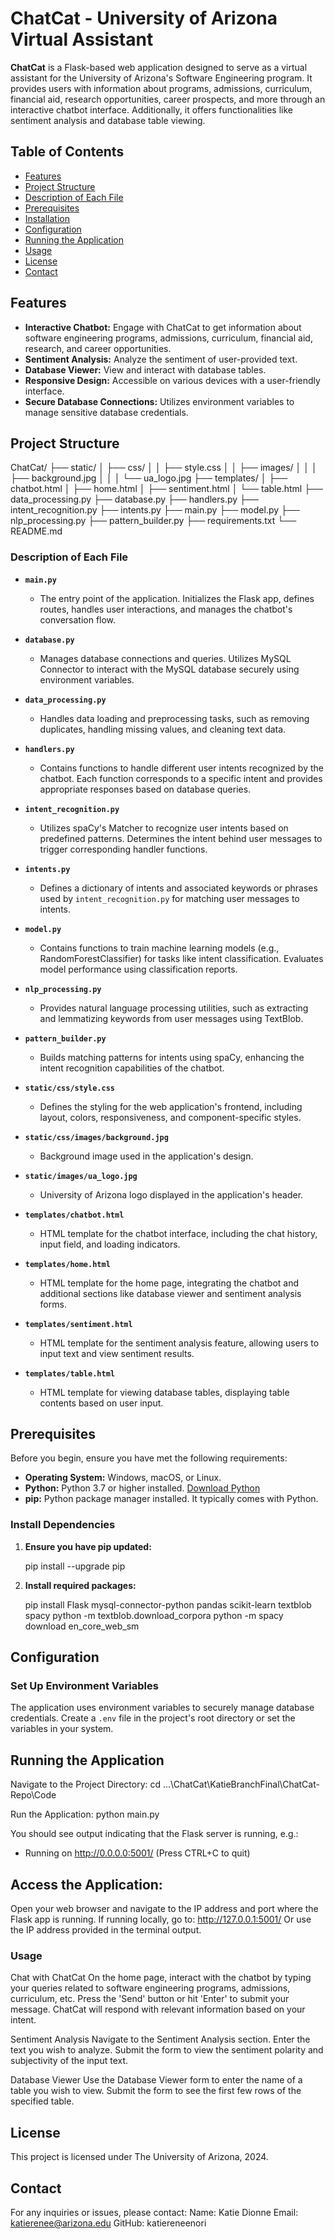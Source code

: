 # ChatCat - University of Arizona Virtual Assistant

**ChatCat** is a Flask-based web application designed to serve as a virtual assistant for the University of Arizona's Software Engineering program. 
It provides users with information about programs, admissions, curriculum, financial aid, research opportunities, career prospects, 
and more through an interactive chatbot interface. Additionally, it offers functionalities like sentiment analysis and database table viewing.

## Table of Contents

- [Features](#features)
- [Project Structure](#project-structure)
- [Description of Each File](#description-of-each-file)
- [Prerequisites](#prerequisites)
- [Installation](#installation)
- [Configuration](#configuration)
- [Running the Application](#running-the-application)
- [Usage](#usage)
- [License](#license)
- [Contact](#contact)

## Features

- **Interactive Chatbot:** Engage with ChatCat to get information about software engineering programs, admissions, curriculum, 
  financial aid, research, and career opportunities.
- **Sentiment Analysis:** Analyze the sentiment of user-provided text.
- **Database Viewer:** View and interact with database tables.
- **Responsive Design:** Accessible on various devices with a user-friendly interface.
- **Secure Database Connections:** Utilizes environment variables to manage sensitive database credentials.

## Project Structure

ChatCat/
├── static/
│   ├── css/
│   │   ├── style.css
│   │   ├── images/
│   │   │   ├── background.jpg
│   │   │   └── ua_logo.jpg
├── templates/
│   ├── chatbot.html
│   ├── home.html
│   ├── sentiment.html
│   └── table.html
├── data_processing.py
├── database.py
├── handlers.py
├── intent_recognition.py
├── intents.py
├── main.py
├── model.py
├── nlp_processing.py
├── pattern_builder.py
├── requirements.txt
└── README.md


### Description of Each File

- **`main.py`**
  - The entry point of the application. Initializes the Flask app, defines routes, handles user interactions, and manages the chatbot's conversation flow.

- **`database.py`**
  - Manages database connections and queries. Utilizes MySQL Connector to interact with the MySQL database securely using environment variables.

- **`data_processing.py`**
  - Handles data loading and preprocessing tasks, such as removing duplicates, handling missing values, and cleaning text data.

- **`handlers.py`**
  - Contains functions to handle different user intents recognized by the chatbot. Each function corresponds to a specific intent and provides appropriate responses based on database queries.

- **`intent_recognition.py`**
  - Utilizes spaCy's Matcher to recognize user intents based on predefined patterns. Determines the intent behind user messages to trigger corresponding handler functions.

- **`intents.py`**
  - Defines a dictionary of intents and associated keywords or phrases used by `intent_recognition.py` for matching user messages to intents.

- **`model.py`**
  - Contains functions to train machine learning models (e.g., RandomForestClassifier) for tasks like intent classification. Evaluates model performance using classification reports.

- **`nlp_processing.py`**
  - Provides natural language processing utilities, such as extracting and lemmatizing keywords from user messages using TextBlob.

- **`pattern_builder.py`**
  - Builds matching patterns for intents using spaCy, enhancing the intent recognition capabilities of the chatbot.

- **`static/css/style.css`**
  - Defines the styling for the web application's frontend, including layout, colors, responsiveness, and component-specific styles.

- **`static/css/images/background.jpg`**
  - Background image used in the application's design.

- **`static/images/ua_logo.jpg`**
  - University of Arizona logo displayed in the application's header.

- **`templates/chatbot.html`**
  - HTML template for the chatbot interface, including the chat history, input field, and loading indicators.

- **`templates/home.html`**
  - HTML template for the home page, integrating the chatbot and additional sections like database viewer and sentiment analysis forms.

- **`templates/sentiment.html`**
  - HTML template for the sentiment analysis feature, allowing users to input text and view sentiment results.

- **`templates/table.html`**
  - HTML template for viewing database tables, displaying table contents based on user input.

## Prerequisites

Before you begin, ensure you have met the following requirements:

- **Operating System:** Windows, macOS, or Linux.
- **Python:** Python 3.7 or higher installed. [Download Python](https://www.python.org/downloads/)
- **pip:** Python package manager installed. It typically comes with Python.

### Install Dependencies

1. **Ensure you have pip updated:**

    pip install --upgrade pip

2. **Install required packages:**

    pip install Flask mysql-connector-python pandas scikit-learn textblob spacy
    python -m textblob.download_corpora
    python -m spacy download en_core_web_sm

## Configuration

### Set Up Environment Variables

The application uses environment variables to securely manage database credentials. Create a `.env` file in the project's root directory or set the variables in your system.

## Running the Application

Navigate to the Project Directory:
  cd ...\ChatCat\KatieBranchFinal\ChatCat-Repo\Code

Run the Application:
  python main.py

You should see output indicating that the Flask server is running, e.g.:
  * Running on http://0.0.0.0:5001/ (Press CTRL+C to quit)

## Access the Application:
  Open your web browser and navigate to the IP address and port where the Flask app is running. If running locally, go to:
  http://127.0.0.1:5001/
  Or use the IP address provided in the terminal output.

### Usage
Chat with ChatCat
  On the home page, interact with the chatbot by typing your queries related to software engineering programs, admissions, curriculum, etc.
  Press the 'Send' button or hit 'Enter' to submit your message.
  ChatCat will respond with relevant information based on your intent.
  
Sentiment Analysis
  Navigate to the Sentiment Analysis section.
  Enter the text you wish to analyze.
  Submit the form to view the sentiment polarity and subjectivity of the input text.
  
Database Viewer
  Use the Database Viewer form to enter the name of a table you wish to view.
  Submit the form to see the first few rows of the specified table.

## License
This project is licensed under The University of Arizona, 2024.

## Contact
For any inquiries or issues, please contact:
Name: Katie Dionne
Email: katierenee@arizona.edu
GitHub: katiereneenori
